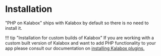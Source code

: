 Installation
============

"PHP on Kalabox" ships with Kalabox by default so there is no need to install it.

!!! tip "Installation for custom builds of Kalabox"
    If you are working with a custom built version of Kalabox and want to add PHP functionality to your app please consult our documentation on [installing Kalabox plugins.](http://docs.kalabox.io/developers/plugins)
